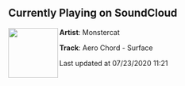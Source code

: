 ## Currently Playing on SoundCloud

[<img align="left" width="100" src="https://i1.sndcdn.com/artworks-000077339258-a3v8k6-t50x50.jpg">](https://soundcloud.com/monstercat/aero-chord-surface)

**Artist**: Monstercat 

**Track**: Aero Chord - Surface

Last updated at 07/23/2020 11:21
